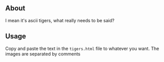 ## About
I mean it's ascii tigers, what really needs to be said? 

## Usage
Copy and paste the text in the `tigers.html` file to whatever you want. The 
images are separated by comments
